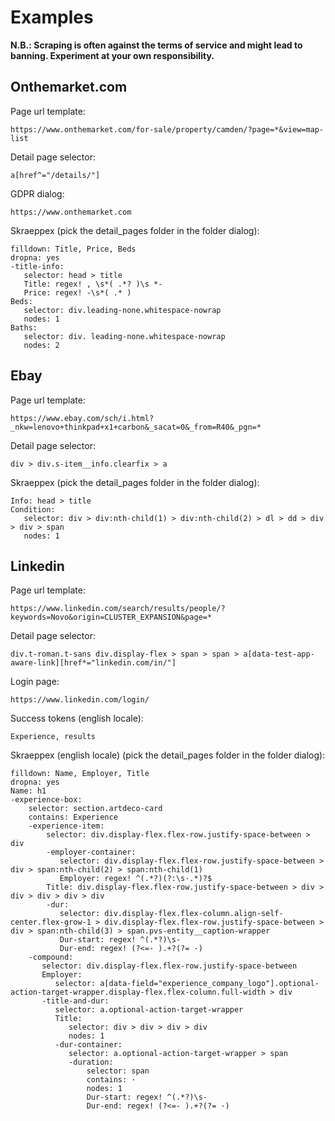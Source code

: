 # Examples

**N.B.: Scraping is often against the terms of service and might lead to banning. 
Experiment at your own responsibility.**

## Onthemarket.com

Page url template: 

```https://www.onthemarket.com/for-sale/property/camden/?page=*&view=map-list```

Detail page selector: 

```a[href^="/details/"]```

GDPR dialog: 

```https://www.onthemarket.com```

Skraeppex (pick the detail_pages folder in the folder dialog):
```
filldown: Title, Price, Beds
dropna: yes
-title-info:
   selector: head > title
   Title: regex! , \s*( .*? )\s *-
   Price: regex! -\s*( .* )
Beds:
   selector: div.leading-none.whitespace-nowrap
   nodes: 1
Baths:
   selector: div. leading-none.whitespace-nowrap
   nodes: 2
```



## Ebay

Page url template: 

```https://www.ebay.com/sch/i.html?_nkw=lenovo+thinkpad+x1+carbon&_sacat=0&_from=R40&_pgn=*```

Detail page selector: 

```div > div.s-item__info.clearfix > a```

Skraeppex (pick the detail_pages folder in the folder dialog):
```
Info: head > title
Condition: 
   selector: div > div:nth-child(1) > div:nth-child(2) > dl > dd > div > div > span
   nodes: 1
```



## Linkedin

Page url template: 

```https://www.linkedin.com/search/results/people/?keywords=Novo&origin=CLUSTER_EXPANSION&page=*```

Detail page selector: 

```div.t-roman.t-sans div.display-flex > span > span > a[data-test-app-aware-link][href*="linkedin.com/in/"]```

Login page: 

```https://www.linkedin.com/login/```

Success tokens (english locale): 

```Experience, results```

Skraeppex (english locale) (pick the detail_pages folder in the folder dialog):
```
filldown: Name, Employer, Title
dropna: yes
Name: h1
-experience-box:
    selector: section.artdeco-card
    contains: Experience
    -experience-item:
        selector: div.display-flex.flex-row.justify-space-between > div
        -employer-container: 
           selector: div.display-flex.flex-row.justify-space-between > div > span:nth-child(2) > span:nth-child(1)
           Employer: regex! ^(.*?)(?:\s·.*)?$
        Title: div.display-flex.flex-row.justify-space-between > div > div > div > div > div
        -dur: 
           selector: div.display-flex.flex-column.align-self-center.flex-grow-1 > div.display-flex.flex-row.justify-space-between > div > span:nth-child(3) > span.pvs-entity__caption-wrapper
           Dur-start: regex! ^(.*?)\s-
           Dur-end: regex! (?<=- ).+?(?= ·)
    -compound: 
       selector: div.display-flex.flex-row.justify-space-between
       Employer:
          selector: a[data-field="experience_company_logo"].optional-action-target-wrapper.display-flex.flex-column.full-width > div
       -title-and-dur: 
          selector: a.optional-action-target-wrapper
          Title: 
             selector: div > div > div > div
             nodes: 1
          -dur-container:
             selector: a.optional-action-target-wrapper > span
             -duration: 
                 selector: span
                 contains: ·
                 nodes: 1
                 Dur-start: regex! ^(.*?)\s-
                 Dur-end: regex! (?<=- ).+?(?= ·)
```
